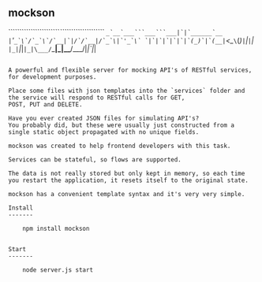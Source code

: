 mockson
-------


```````````````````````_````````````````````
``_`__`___```___```___|`|`_____``___``_`__``
`|`'_```_`\`/`_`\`/`__|`|/`/`__|/`_`\|`'_`\`
`|`|`|`|`|`|`(_)`|`(__|```<\__`\`(_)`|`|`|`|
`|_|`|_|`|_|\___/`\___|_|\_\___/\___/|_|`|_|
````````````````````````````````````````````

A powerful and flexible server for mocking API's of RESTful services, for development purposes. 

Place some files with json templates into the `services` folder and the service will respond to RESTful calls for GET, 
POST, PUT and DELETE.

Have you ever created JSON files for simulating API's? 
You probably did, but these were usually just constructed from a single static object propagated with no unique fields. 

mockson was created to help frontend developers with this task.

Services can be stateful, so flows are supported. 

The data is not really stored but only kept in memory, so each time you restart the application, it resets itself to the original state.

mockson has a convenient template syntax and it's very very simple.

Install
-------

    npm install mockson


Start
-------

    node server.js start
